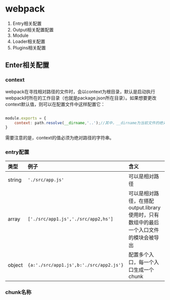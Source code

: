# webpack
1. Entry相关配置
2. Output相关配置配置
3. Module
4. Loader相关配置
5. Plugins相关配置

## Enter相关配置

### context

webpack在寻找相对路径的文件时，会以context为根目录，默认是启动执行webpack时所在的工作目录（也就是package.json所在目录）。如果想要更改context默认值，则可以在配置文件中这样配置它：
```javascript

module.exports = {
    context: path.resolve(__dirname,'..');//其中，__dirname为当前文件的绝对路径
}

```

需要注意的是，context的值必须为绝对路径的字符串。

### entry配置

类型 | 例子 | 含义
:-|:-|:-
string | `'./src/app.js'` | 可以是相对路径
array | `['./src/app1.js','./src/app2,hs']` | 可以是相对路径，在搭配output.library使用时，只有数组中的最后一个入口文件的模块会被导出
object | `{a:'./src/app1.js',b:'./src/app2.js'}` | 配置多个入口，每一个入口生成一个chunk

### chunk名称

